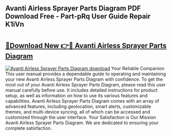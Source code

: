 ## Avanti Airless Sprayer Parts Diagram PDF Download Free - Part-pRq User Guide Repair K1iVn

# <h2><a href="http://dfsv4h.blite.top/?on=Avanti+Airless+Sprayer+Parts+Diagram">🔗Download New 👉🔴 Avanti Airless Sprayer Parts Diagram</a></h2>

[![Avanti Airless Sprayer Parts Diagram download](https://i.imgur.com/lujVjoI.png)](http://dfsv4h.blite.top/?on=Avanti+Airless+Sprayer+Parts+Diagram)
Your Reliable Companion This user manual provides a dependable guide to operating and maintaining your new Avanti Airless Sprayer Parts Diagram with confidence. To get the most out of your Avanti Airless Sprayer Parts Diagram, please read this user manual carefully before use. It includes detailed instructions for product setup, as well as information on how to use its various features and capabilities. Avanti Airless Sprayer Parts Diagram comes with an array of advanced features, including geolocation, smart alerts, customizable themes, and multi-device syncing, all of which can be accessed and customized through the user interface. Your Satisfaction is Our Mission Avanti Airless Sprayer Parts Diagram. We are dedicated to ensuring your complete satisfaction.
